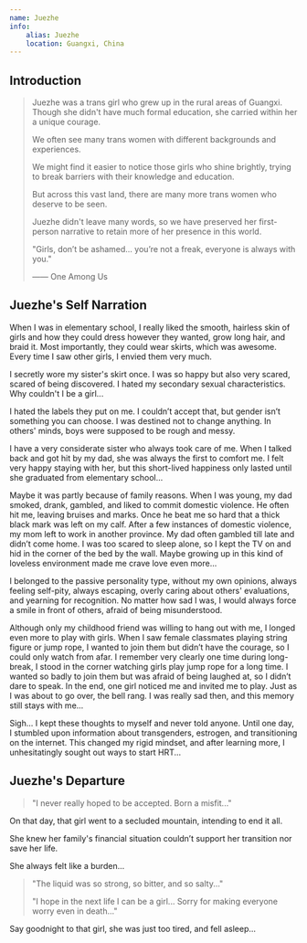 ```yaml
---
name: Juezhe
info:
    alias: Juezhe
    location: Guangxi, China
---
```


## Introduction

> Juezhe was a trans girl who grew up in the rural areas of Guangxi. Though she didn't have much formal education, she carried within her a unique courage.
>
> We often see many trans women with different backgrounds and experiences.
> 
> We might find it easier to notice those girls who shine brightly, trying to break barriers with their knowledge and education.
>
> But across this vast land, there are many more trans women who deserve to be seen.
>
> Juezhe didn't leave many words, so we have preserved her first-person narrative to retain more of her presence in this world.
>
> "Girls, don’t be ashamed... you’re not a freak, everyone is always with you."
>
> —— One Among Us

## Juezhe's Self Narration

When I was in elementary school,
I really liked the smooth, hairless skin of girls and how they could dress however they wanted, grow long hair, and braid it.
Most importantly, they could wear skirts, which was awesome.
Every time I saw other girls, I envied them very much.

I secretly wore my sister's skirt once.
I was so happy but also very scared, scared of being discovered.
I hated my secondary sexual characteristics.
Why couldn't I be a girl...

I hated the labels they put on me.
I couldn’t accept that,
but gender isn’t something you can choose.
I was destined not to change anything.
In others' minds,
boys were supposed to be rough and messy.

I have a very considerate sister who always took care of me.
When I talked back and got hit by my dad,
she was always the first to comfort me.
I felt very happy staying with her,
but this short-lived happiness only lasted until she graduated from elementary school...

Maybe it was partly because of family reasons.
When I was young, my dad smoked, drank, gambled, and liked to commit domestic violence.
He often hit me, leaving bruises and marks.
Once he beat me so hard that a thick black mark was left on my calf.
After a few instances of domestic violence,
my mom left to work in another province.
My dad often gambled till late and didn’t come home.
I was too scared to sleep alone,
so I kept the TV on and hid in the corner of the bed by the wall.
Maybe growing up in this kind of loveless environment made me crave love even more...

I belonged to the passive personality type,
without my own opinions,
always feeling self-pity,
always escaping,
overly caring about others' evaluations,
and yearning for recognition.
No matter how sad I was,
I would always force a smile in front of others,
afraid of being misunderstood.

Although only my childhood friend was willing to hang out with me,
I longed even more to play with girls.
When I saw female classmates playing string figure or jump rope,
I wanted to join them but didn’t have the courage,
so I could only watch from afar.
I remember very clearly one time during long-break,
I stood in the corner watching girls play jump rope for a long time.
I wanted so badly to join them but was afraid of being laughed at,
so I didn’t dare to speak.
In the end, one girl noticed me and invited me to play.
Just as I was about to go over, the bell rang.
I was really sad then, and this memory still stays with me...

Sigh...
I kept these thoughts to myself and never told anyone.
Until one day,
I stumbled upon information about transgenders, estrogen, and transitioning on the internet.
This changed my rigid mindset, and after learning more, I unhesitatingly sought out ways to start HRT...

## Juezhe's Departure

> "I never really hoped to be accepted. Born a misfit..."

On that day, that girl went to a secluded mountain, intending to end it all.

She knew her family's financial situation couldn’t support her transition nor save her life.

She always felt like a burden...

> "The liquid was so strong, so bitter, and so salty..."
>
> "I hope in the next life I can be a girl... Sorry for making everyone worry even in death..."

Say goodnight to that girl, she was just too tired, and fell asleep...
